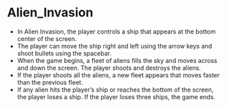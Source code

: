 # Alien_Invasion
- In Alien Invasion, the player controls a ship that appears at 
  the bottom center of the screen. 
- The player can move the ship right and left using the arrow keys 
  and shoot bullets using the spacebar. 
- When the game begins, a fleet of aliens fills the sky and moves across 
  and down the screen. The player shoots and destroys the aliens. 
- If the player shoots all the aliens, a new fleet appears 
  that moves faster than the previous fleet. 
- If any alien hits the player’s ship or reaches the bottom of the screen, 
  the player loses a ship. If the player loses three ships, the game ends.
